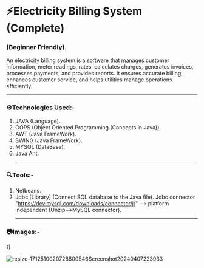 # ⚡Electricity Billing System (Complete)

  <h3> (Beginner Friendly).</h3>
    
  An electricity billing system is a software that manages customer information, meter readings, rates, calculates charges, generates invoices, processes payments, and provides reports. It ensures 
  accurate billing, enhances customer service, and helps utilities manage operations efficiently.    
  <hr>
  <h3>⚙️Technologies Used:-</h3>
      
   1) JAVA (Language).
   2) OOPS (Object Oriented Programming (Concepts in Java)).
   3) AWT (Java FrameWork).
   4) SWING (Java FrameWork).
   5) MYSQL (DataBase).
   6) Java Ant.
    <hr>
    
  <h3>🔍Tools:-</h3>
    
   1) Netbeans.
   2)  Jdbc [Library] (Connect SQL database to the Java file). Jdbc connector "https://dev.mysql.com/downloads/connector/j/" --> platform independent
        {Unzip-->MySQL connector}.
        <hr>
   <h3> 📷Images:-</h3>
    1)
    
![resize-1712510020728800546Screenshot20240407223933](https://github.com/SuhaibFida/Electricity-Billing-System/assets/109733166/f7acc7cc-3bbf-4e6f-bfe4-04bbd0c01b60)











